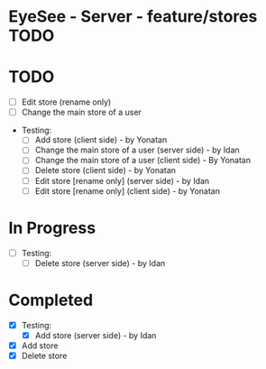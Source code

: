 # EyeSee - Server - feature/stores TODO

# TODO
- [ ] Edit store (rename only)
- [ ] Change the main store of a user
- Testing:
    - [ ] Add store (client side) - by Yonatan
    - [ ] Change the main store of a user (server side) - by Idan
    - [ ] Change the main store of a user (client side) - By Yonatan
    - [ ] Delete store (client side) - by Yonatan
    - [ ] Edit store [rename only] (server side) - by Idan
    - [ ] Edit store [rename only] (client side) - by Yonatan

# In Progress
- [ ] Testing:
    - [ ] Delete store (server side) - by Idan

# Completed
- [x] Testing:
    - [x] Add store (server side) - by Idan
- [x] Add store
- [x] Delete store